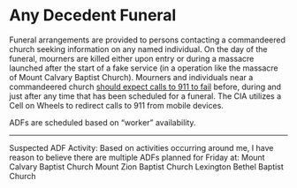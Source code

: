 # Any Decedent Funeral 

Funeral arrangements are provided to persons contacting a commandeered church seeking information on any named individual. On the day of the funeral, mourners are killed either upon entry or during a massacre launched after the start of a fake service (in a operation like the massacre of Mount Calvary Baptist Church). Mourners and individuals near a commandeered church [should expect calls to 911 to fail](/methods/911.md) before, during and just after any time that has been scheduled for a funeral. The CIA utilizes a Cell on Wheels to redirect calls to 911 from mobile devices. 

ADFs are scheduled based on “worker” availability. 

***

Suspected ADF Activity:
Based on activities occurring around me, I have reason to believe there are multiple ADFs planned for Friday at:
Mount Calvary Baptist Church 
Mount Zion Baptist Church 
Lexington Bethel Baptist Church 

